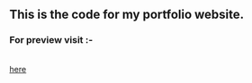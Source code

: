 <h2> This is the code for my portfolio website. </h2>

<h3> For preview visit :- </h3> 
<br>
<a href = rohansaini.live><u>here</u></a>
